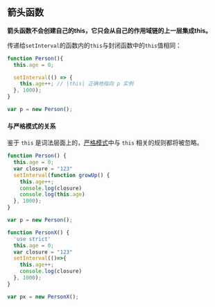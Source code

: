 ## 箭头函数

**箭头函数不会创建自己的this，它只会从自己的作用域链的上一层集成this。**

传递给`setInterval`的函数内的`this`与封闭函数中的`this`值相同：

```js
function Person(){
  this.age = 0;

  setInterval(() => {
    this.age++; // |this| 正确地指向 p 实例
  }, 1000);
}

var p = new Person();
```

#### 与严格模式的关系

鉴于 `this` 是词法层面上的，[严格模式](https://developer.mozilla.org/zh-CN/docs/Web/JavaScript/Reference/Strict_mode)中与 `this` 相关的规则都将被忽略。

```js
function Person() {
  this.age = 0;
  var closure = "123"
  setInterval(function growUp() {
    this.age++;
    console.log(closure)
    console.log(this.age)
  }, 1000);
}

var p = new Person();

function PersonX() {
  'use strict'
  this.age = 0;
  var closure = "123"
  setInterval(()=>{
    this.age++;
    console.log(closure)
  }, 1000);
}

var px = new PersonX();
```


